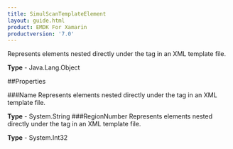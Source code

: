 ```yaml
---
title: SimulScanTemplateElement
layout: guide.html
product: EMDK For Xamarin 
productversion: '7.0' 
---
```

Represents elements nested directly under the tag in an XML template file.

**Type** - Java.Lang.Object

##Properties

###Name
Represents elements nested directly under the tag in an XML template file.

**Type** - System.String
###RegionNumber
Represents elements nested directly under the tag in an XML template file.

**Type** - System.Int32

